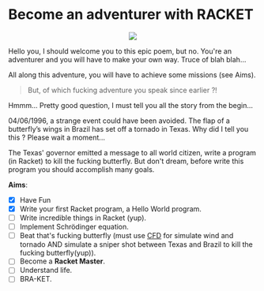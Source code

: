 # Become an adventurer with **RACKET**

<p align="center">
  <img src="http://img.over-blog-kiwi.com/1/21/78/63/20160328/ob_1cccaf_extrait-indiana-jones-and-the-raiders.jpg">
</p>

Hello you, I should welcome you to this epic poem, but no. You're an adventurer and you will have to make your own way.
Truce of blah blah...

All along this adventure, you will have to achieve some missions (see Aims). 
> But, of which fucking adventure you speak since earlier ?!

Hmmm... Pretty good question, I must tell you all the story from the begin...

04/06/1996, a strange event could have been avoided. The flap of a butterfly’s wings in Brazil has set off a tornado in Texas. Why did I tell you this ? Please wait a moment...

The Texas' governor emitted a message to all world citizen, write a program (in Racket) to kill the fucking butterfly. But don't dream, before write this program you should accomplish many goals.

**Aims**:

- [x] Have Fun
- [x] Write your first Racket program, a Hello World program.
- [ ] Write incredible things in Racket (yup).
- [ ] Implement Schrödinger equation.
- [ ] Beat that's fucking butterfly (must use [CFD](https://en.wikipedia.org/wiki/Computational_fluid_dynamics) for simulate wind and tornado AND simulate a sniper shot between Texas and Brazil to kill the fucking butterfly(yup)).
- [ ] Become a **Racket Master**.
- [ ] Understand life.
- [ ] BRA-KET.
